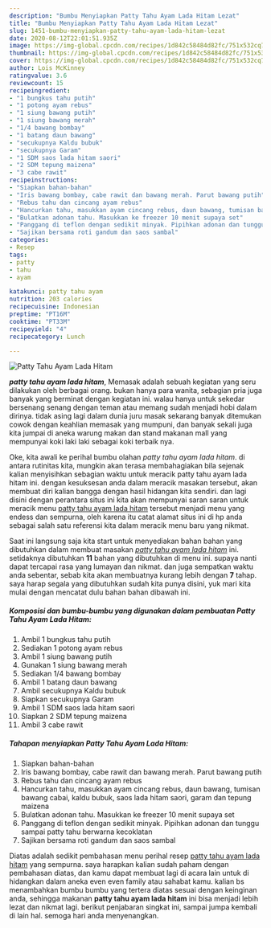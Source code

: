 ```yaml
---
description: "Bumbu Menyiapkan Patty Tahu Ayam Lada Hitam Lezat"
title: "Bumbu Menyiapkan Patty Tahu Ayam Lada Hitam Lezat"
slug: 1451-bumbu-menyiapkan-patty-tahu-ayam-lada-hitam-lezat
date: 2020-08-12T22:01:51.935Z
image: https://img-global.cpcdn.com/recipes/1d842c58484d82fc/751x532cq70/patty-tahu-ayam-lada-hitam-foto-resep-utama.jpg
thumbnail: https://img-global.cpcdn.com/recipes/1d842c58484d82fc/751x532cq70/patty-tahu-ayam-lada-hitam-foto-resep-utama.jpg
cover: https://img-global.cpcdn.com/recipes/1d842c58484d82fc/751x532cq70/patty-tahu-ayam-lada-hitam-foto-resep-utama.jpg
author: Lois McKinney
ratingvalue: 3.6
reviewcount: 15
recipeingredient:
- "1 bungkus tahu putih"
- "1 potong ayam rebus"
- "1 siung bawang putih"
- "1 siung bawang merah"
- "1/4 bawang bombay"
- "1 batang daun bawang"
- "secukupnya Kaldu bubuk"
- "secukupnya Garam"
- "1 SDM saos lada hitam saori"
- "2 SDM tepung maizena"
- "3 cabe rawit"
recipeinstructions:
- "Siapkan bahan-bahan"
- "Iris bawang bombay, cabe rawit dan bawang merah. Parut bawang putih"
- "Rebus tahu dan cincang ayam rebus"
- "Hancurkan tahu, masukkan ayam cincang rebus, daun bawang, tumisan bawang cabai, kaldu bubuk, saos lada hitam saori, garam dan tepung maizena"
- "Bulatkan adonan tahu. Masukkan ke freezer 10 menit supaya set"
- "Panggang di teflon dengan sedikit minyak. Pipihkan adonan dan tunggu sampai patty tahu berwarna kecoklatan"
- "Sajikan bersama roti gandum dan saos sambal"
categories:
- Resep
tags:
- patty
- tahu
- ayam

katakunci: patty tahu ayam 
nutrition: 203 calories
recipecuisine: Indonesian
preptime: "PT16M"
cooktime: "PT33M"
recipeyield: "4"
recipecategory: Lunch

---
```



![Patty Tahu Ayam Lada Hitam](https://img-global.cpcdn.com/recipes/1d842c58484d82fc/751x532cq70/patty-tahu-ayam-lada-hitam-foto-resep-utama.jpg)

<b><i>patty tahu ayam lada hitam</i></b>, Memasak adalah sebuah kegiatan yang seru dilakukan oleh berbagai orang. bukan hanya para wanita, sebagian pria juga banyak yang berminat dengan kegiatan ini. walau hanya untuk sekedar bersenang senang dengan teman atau memang sudah menjadi hobi dalam dirinya. tidak asing lagi dalam dunia juru masak sekarang banyak ditemukan cowok dengan keahlian memasak yang mumpuni, dan banyak sekali juga kita jumpai di aneka warung makan dan stand makanan mall yang mempunyai koki laki laki sebagai koki terbaik nya.



Oke, kita awali ke perihal bumbu olahan <i>patty tahu ayam lada hitam</i>. di antara rutinitas kita, mungkin akan terasa membahagiakan bila sejenak kalian menyisihkan sebagian waktu untuk meracik patty tahu ayam lada hitam ini. dengan kesuksesan anda dalam meracik masakan tersebut, akan membuat diri kalian bangga dengan hasil hidangan kita sendiri. dan lagi disini dengan perantara situs ini kita akan mempunyai saran saran untuk meracik menu <u>patty tahu ayam lada hitam</u> tersebut menjadi menu yang endess dan sempurna, oleh karena itu catat alamat situs ini di hp anda sebagai salah satu referensi kita dalam meracik menu baru yang nikmat.


Saat ini langsung saja kita start untuk menyediakan bahan bahan yang dibutuhkan dalam membuat masakan <u><i>patty tahu ayam lada hitam</i></u> ini. setidaknya dibutuhkan <b>11</b> bahan yang dibutuhkan di menu ini. supaya nanti dapat tercapai rasa yang lumayan dan nikmat. dan juga sempatkan waktu anda sebentar, sebab kita akan membuatnya kurang lebih dengan <b>7</b> tahap. saya harap segala yang dibutuhkan sudah kita punya disini, yuk mari kita mulai dengan mencatat dulu bahan bahan dibawah ini.

<!--inarticleads1-->

##### Komposisi dan bumbu-bumbu yang digunakan dalam pembuatan Patty Tahu Ayam Lada Hitam:

1. Ambil 1 bungkus tahu putih
1. Sediakan 1 potong ayam rebus
1. Ambil 1 siung bawang putih
1. Gunakan 1 siung bawang merah
1. Sediakan 1/4 bawang bombay
1. Ambil 1 batang daun bawang
1. Ambil secukupnya Kaldu bubuk
1. Siapkan secukupnya Garam
1. Ambil 1 SDM saos lada hitam saori
1. Siapkan 2 SDM tepung maizena
1. Ambil 3 cabe rawit




<!--inarticleads2-->

##### Tahapan menyiapkan Patty Tahu Ayam Lada Hitam:

1. Siapkan bahan-bahan
1. Iris bawang bombay, cabe rawit dan bawang merah. Parut bawang putih
1. Rebus tahu dan cincang ayam rebus
1. Hancurkan tahu, masukkan ayam cincang rebus, daun bawang, tumisan bawang cabai, kaldu bubuk, saos lada hitam saori, garam dan tepung maizena
1. Bulatkan adonan tahu. Masukkan ke freezer 10 menit supaya set
1. Panggang di teflon dengan sedikit minyak. Pipihkan adonan dan tunggu sampai patty tahu berwarna kecoklatan
1. Sajikan bersama roti gandum dan saos sambal




Diatas adalah sedikit pembahasan menu perihal resep <u>patty tahu ayam lada hitam</u> yang sempurna. saya harapkan kalian sudah paham dengan pembahasan diatas, dan kamu dapat membuat lagi di acara lain untuk di hidangkan dalam aneka even even family atau sahabat kamu. kalian bs menambahkan bumbu bumbu yang tertera diatas sesuai dengan keinginan anda, sehingga makanan <b>patty tahu ayam lada hitam</b> ini bisa menjadi lebih lezat dan nikmat lagi. berikut penjabaran singkat ini, sampai jumpa kembali di lain hal. semoga hari anda menyenangkan.
